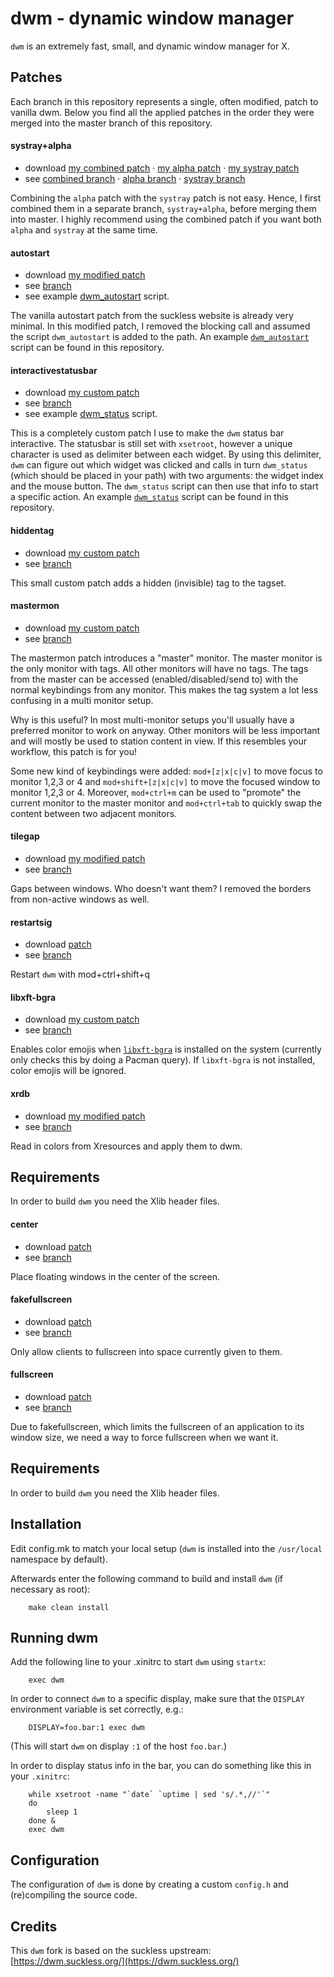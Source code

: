 # dwm - dynamic window manager
`dwm` is an extremely fast, small, and dynamic window manager for X.

## Patches
Each branch in this repository represents a single, often modified,
patch to vanilla dwm. Below you find all the applied patches in the
order they were merged into the master branch of this repository.

#### systray+alpha

* download [my combined patch](https://github.com/flaport/dwm/compare/upstream..systray+alpha.diff) ‧ [my alpha patch](https://github.com/flaport/dwm/compare/upstream..alpha.diff) ‧ [my systray patch](https://github.com/flaport/dwm/compare/upstream..systray.diff)
* see [combined branch](https://github.com/flaport/dwm/tree/systray+alpha) ‧ [alpha branch](https://github.com/flaport/dwm/tree/alpha) ‧ [systray branch](https://github.com/flaport/dwm/tree/systray)

Combining the `alpha` patch with the `systray` patch is not easy.
Hence, I first combined them in a separate branch, `systray+alpha`,
before merging them into master. I highly recommend using the combined
patch if you want both `alpha` and `systray` at the same time.

#### autostart

* download [my modified patch](https://github.com/flaport/dwm/compare/upstream..autostart.diff)
* see [branch](https://github.com/flaport/dwm/tree/autostart)
* see example [dwm_autostart](dwm_autostart) script.

The vanilla autostart patch from the suckless website is already very
minimal. In this modified patch, I removed the blocking call and
assumed the script `dwm_autostart` is added to the path. An example
[`dwm_autostart`](dwm_autostart) script can be found in this repository.

#### interactivestatusbar

* download [my custom patch](https://github.com/flaport/dwm/compare/upstream..interactivestatusbar.diff)
* see [branch](https://github.com/flaport/dwm/tree/interactivestatusbar)
* see example [dwm_status](dwm_status) script.

This is a completely custom patch I use to make the `dwm` status bar
interactive. The statusbar is still set with `xsetroot`, however a
unique character is used as delimiter between each widget. By using
this delimiter, `dwm` can figure out which widget was clicked and
calls in turn `dwm_status` (which should be placed in your path) with two
arguments: the widget index and the mouse button. The `dwm_status`
script can then use that info to start a specific action. An example
[`dwm_status`](dwm_status) script can be found in this repository.

#### hiddentag

* download [my custom patch](https://github.com/flaport/dwm/compare/upstream..hiddentag.diff)
* see [branch](https://github.com/flaport/dwm/tree/hiddentag)

This small custom patch adds a hidden (invisible) tag to the tagset.


#### mastermon

* download [my custom patch](https://github.com/flaport/dwm/compare/upstream..mastermon.diff)
* see [branch](https://github.com/flaport/dwm/tree/mastermon)

The mastermon patch introduces a "master" monitor. The master monitor
is the only monitor with tags. All other monitors will have no tags.
The tags from the master can be accessed (enabled/disabled/send to)
with the normal keybindings from any monitor. This makes the tag
system a lot less confusing in a multi monitor setup.

Why is this useful? In most multi-monitor setups you'll usually have a
preferred monitor to work on anyway. Other monitors will be less
important and will mostly be used to station content in view. If this
resembles your workflow, this patch is for you!

Some new kind of keybindings were added: `mod+[z|x|c|v]` to move focus
to monitor 1,2,3 or 4 and  `mod+shift+[z|x|c|v]` to move the focused
window to monitor 1,2,3 or 4. Moreover, `mod+ctrl+m` can be used to "promote"
the current monitor to the master monitor and `mod+ctrl+tab` to
quickly swap the content between two adjacent monitors.

#### tilegap

* download [my modified patch](https://github.com/flaport/dwm/compare/upstream..tilegap.diff)
* see [branch](https://github.com/flaport/dwm/tree/tilegap)

Gaps between windows. Who doesn't want them? I removed the borders
from non-active windows as well.

#### restartsig

* download [patch](https://github.com/flaport/dwm/compare/upstream..restartsig.diff)
* see [branch](https://github.com/flaport/dwm/tree/restartsig)

Restart `dwm` with mod+ctrl+shift+q

#### libxft-bgra

* download [my custom patch](https://github.com/flaport/dwm/compare/upstream..libxft-bgra.diff)
* see [branch](https://github.com/flaport/dwm/tree/libxft-bgra)

Enables color emojis when
[`libxft-bgra`](https://gitlab.freedesktop.org/xorg/lib/libxft/-/merge_requests/1)
is installed on the system (currently only checks this by doing a
Pacman query). If `libxft-bgra` is not installed, color emojis will be
ignored.

#### xrdb

* download [my modified patch](https://github.com/flaport/dwm/compare/upstream..xrdb.diff)
* see [branch](https://github.com/flaport/dwm/tree/xrdb)

Read in colors from Xresources and apply them to dwm.

## Requirements
In order to build `dwm` you need the Xlib header files.

#### center

* download [patch](https://github.com/flaport/dwm/compare/upstream..center.diff)
* see [branch](https://github.com/flaport/dwm/tree/center)

Place floating windows in the center of the screen.

#### fakefullscreen

* download [patch](https://github.com/flaport/dwm/compare/upstream..fakefullscreen.diff)
* see [branch](https://github.com/flaport/dwm/tree/fakefullscreen)

Only allow clients to fullscreen into space currently given to them.

#### fullscreen

* download [patch](https://github.com/flaport/dwm/compare/upstream..fullscreen.diff)
* see [branch](https://github.com/flaport/dwm/tree/fullscreen)

Due to fakefullscreen, which limits the fullscreen of an application
to its window size, we need a way to force fullscreen when we want it.

## Requirements
In order to build `dwm` you need the Xlib header files.


## Installation
Edit config.mk to match your local setup (`dwm` is installed into
the `/usr/local` namespace by default).

Afterwards enter the following command to build and install `dwm` (if
necessary as root):

```
    make clean install
```


## Running dwm
Add the following line to your .xinitrc to start `dwm` using `startx`:

```
    exec dwm
```

In order to connect `dwm` to a specific display, make sure that
the `DISPLAY` environment variable is set correctly, e.g.:

```
    DISPLAY=foo.bar:1 exec dwm
```

(This will start `dwm` on display `:1` of the host `foo.bar`.)

In order to display status info in the bar, you can do something
like this in your `.xinitrc`:

```
    while xsetroot -name "`date` `uptime | sed 's/.*,//'`"
    do
    	sleep 1
    done &
    exec dwm
```


## Configuration
The configuration of `dwm` is done by creating a custom `config.h`
and (re)compiling the source code.

## Credits
This `dwm` fork is based on the suckless upstream: [https://dwm.suckless.org/](https://dwm.suckless.org/)

